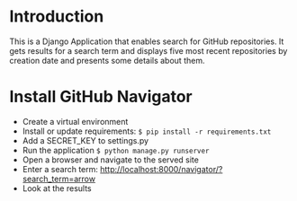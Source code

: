 # Introduction #

This is a Django Application that enables search for GitHub repositories.
It gets results for a search term and displays five most recent repositories by
creation date and presents some details about them.


# Install GitHub Navigator #

* Create a virtual environment
* Install or update requirements:
`$ pip install -r requirements.txt`
* Add a SECRET_KEY to settings.py
* Run the application
`$ python manage.py runserver`
* Open a browser and navigate to the served site
* Enter a search term:
<http://localhost:8000/navigator/?search_term=arrow>
* Look at the results
